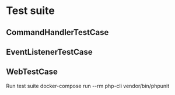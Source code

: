 # Test suite

## CommandHandlerTestCase

## EventListenerTestCase

## WebTestCase

Run test suite docker-compose run --rm php-cli vendor/bin/phpunit
